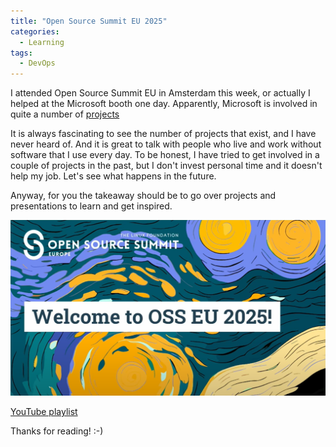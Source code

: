 ```yaml
---
title: "Open Source Summit EU 2025"
categories:
  - Learning
tags:
  - DevOps
---
```


I attended Open Source Summit EU in Amsterdam this week, or actually I helped at the Microsoft booth one day. Apparently, Microsoft is involved in quite a number of [projects](https://opensource.microsoft.com/projects/)

It is always fascinating to see the number of projects that exist, and I have never heard of. And it is great to talk with people who live and work without software that I use every day. To be honest, I have tried to get involved in a couple of projects in the past, but I don't invest personal time and it doesn't help my job. Let's see what happens in the future. 

Anyway, for you the takeaway should be to go over projects and presentations to learn and get inspired. 

![img](../assets/images/2025-08-29-oss-summit-eu-2025.png)

[YouTube playlist](https://www.youtube.com/watch?v=IGDWXA32xG4&list=PLbzoR-pLrL6qKwLt8A787ggMLHNivOHve)

Thanks for reading! :-)

